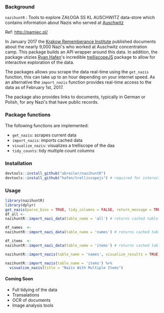 
### Background

`nazihuntR` : Tools to explore ZAŁOGA SS KL AUSCHWITZ data-store which contains information about Nazis who served at [Auschwitz](https://en.wikipedia.org/wiki/Auschwitz_concentration_camp)

Ref: <http://pamiec.pl/>

In January 2017 the [Krakow Rememberance Institute](https://en.wikipedia.org/wiki/Institute_of_National_Remembrance) published documents about the nearly 9,000 Nazi's who worked at Auschwitz concentration camp. This package builds an API wrapper around this data. In addition, the package utizies [Ryan Hafen](http://ryanhafen.com/blog/)'s incredible [trelliscopeJS](https://github.com/hafen/trelliscopejs) package to allow for interactive exploration of the data.

The packages allows you scrape the data real-time using the `get_nazis` function, this can take up to an hour depending on your internet speed. As an alternative the `import_nazis` function provides real-time access to the data as of February 1st, 2017.

The package also provides links to documents, typically in German or Polish, for any Nazi's that have public records.

### Package functions

The following functions are implemented:

-   `get_nazis`: scrapes current data
-   `import_nazis`: imports cached data
-   `visualize_nazis`: visualizes a trelliscope of the daa
-   `tidy_counts`: tidy multiple count columns

### Installation

``` r
devtools::install_github("abresler/nazihuntR") 
devtools::install_github("hafen/trelliscopejs") # required for interactive analysis
```

### Usage

``` r
library(nazihuntR)
library(dplyr)
get_nazis(parse_bios = TRUE, tidy_columns = FALSE, return_message = TRUE) ## scrapes
df_all <- 
nazihuntR::import_nazi_data(table_name = 'all') # returns cached table of all nazi data

df_names  <- 
nazihuntR::import_nazi_data(table_name = 'names') # returns cached table of all nazi names

df_items  <- 
nazihuntR::import_nazi_data(table_name = 'items') # returns cached table of all nazi fields with multiple items

nazihuntR::import_nazis(table_name = 'names', visualize_results = TRUE) # provides a trelliscope view

nazihuntR::import_nazis(table_name = 'items') %>% 
  visualize_nazis(title = "Nazis With Multiple Items")
```

#### Coming Soon

-   Full tidying of the data
-   Transalations
-   OCR of documents
-   Image analysis tools
